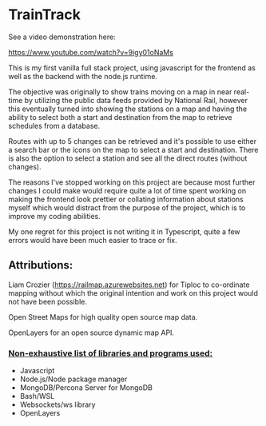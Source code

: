 # TrainTrack

See a video demonstration here:

https://www.youtube.com/watch?v=9igy01oNaMs

This is my first vanilla full stack project, using javascript for the frontend as well as the backend with the node.js runtime. 

The objective was originally to show trains moving on a map in near real-time by utilizing the public data feeds provided by National Rail, however this eventually turned into showing the stations on a map and having the ability to select both a start and destination from the map to retrieve schedules from a database.

Routes with up to 5 changes can be retrieved and it's possible to use either a search bar or the icons on the map to select a start and destination. There is also the option to select a station and see all the direct routes (without changes).

The reasons I've stopped working on this project are because most further changes I could make would require quite a lot of time spent working on making the frontend look prettier or collating information about stations myself which would distract from the purpose of the project, which is to improve my coding abilities.

My one regret for this project is not writing it in Typescript, quite a few errors would have been much easier to trace or fix.

## **Attributions:**

Liam Crozier (https://railmap.azurewebsites.net) for Tiploc to co-ordinate mapping without which the original intention and work on this project would not have been possible.

Open Street Maps for high quality open source map data.

OpenLayers for an open source dynamic map API.

### <ins> Non-exhaustive list of libraries and programs used: </ins>

- Javascript
- Node.js/Node package manager
- MongoDB/Percona Server for MongoDB
- Bash/WSL
- Websockets/ws library
- OpenLayers
